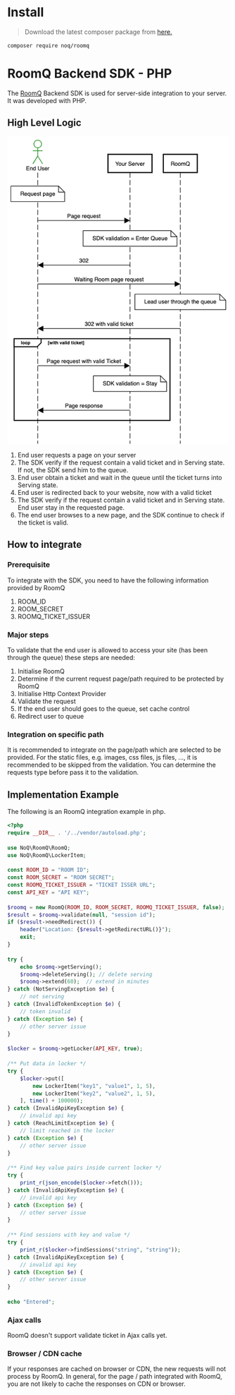 # Install

> Download the latest composer package from [here.](https://packagist.org/packages/noq/roomq)
```shell
composer require noq/roomq
```

# RoomQ Backend SDK - PHP

The [RoomQ](https://www.noq.hk/en/roomq) Backend SDK is used for server-side integration to your server. It was developed with PHP.

## High Level Logic

![The SDK Flow](https://raw.githubusercontent.com/redso/roomq.backend-sdk.nodejs/master/RoomQ-Backend-SDK-JS-high-level-logic-diagram.png)

1.  End user requests a page on your server
2.  The SDK verify if the request contain a valid ticket and in Serving state. If not, the SDK send him to the queue.
3.  End user obtain a ticket and wait in the queue until the ticket turns into Serving state.
4.  End user is redirected back to your website, now with a valid ticket
5.  The SDK verify if the request contain a valid ticket and in Serving state. End user stay in the requested page.
6.  The end user browses to a new page, and the SDK continue to check if the ticket is valid.

## How to integrate

### Prerequisite

To integrate with the SDK, you need to have the following information provided by RoomQ

1.  ROOM_ID
2.  ROOM_SECRET
3.  ROOMQ_TICKET_ISSUER

### Major steps

To validate that the end user is allowed to access your site (has been through the queue) these steps are needed:

1.  Initialise RoomQ
2.  Determine if the current request page/path required to be protected by RoomQ
3.  Initialise Http Context Provider
4.  Validate the request
5.  If the end user should goes to the queue, set cache control
6.  Redirect user to queue

### Integration on specific path

It is recommended to integrate on the page/path which are selected to be provided. For the static files, e.g. images, css files, js files, ..., it is recommended to be skipped from the validation.
You can determine the requests type before pass it to the validation.

## Implementation Example

The following is an RoomQ integration example in php.

```php
<?php
require __DIR__ . '/../vendor/autoload.php';

use NoQ\RoomQ\RoomQ;
use NoQ\RoomQ\LockerItem;

const ROOM_ID = "ROOM ID";
const ROOM_SECRET = "ROOM SECRET";
const ROOMQ_TICKET_ISSUER = "TICKET ISSER URL";
const API_KEY = "API KEY";

$roomq = new RoomQ(ROOM_ID, ROOM_SECRET, ROOMQ_TICKET_ISSUER, false);
$result = $roomq->validate(null, "session id");
if ($result->needRedirect()) {
    header("Location: {$result->getRedirectURL()}");
    exit;
}

try {
    echo $roomq->getServing();
    $roomq->deleteServing(); // delete serving
    $roomq->extend(60);  // extend in minutes
} catch (NotServingException $e) {
    // not serving
} catch (InvalidTokenException $e) {
    // token invalid
} catch (Exception $e) {
    // other server issue
}

$locker = $roomq->getLocker(API_KEY, true);

/** Put data in locker */
try {
    $locker->put([
        new LockerItem("key1", "value1", 1, 5),
        new LockerItem("key2", "value2", 1, 5),
    ], time() + 100000);
} catch (InvalidApiKeyException $e) {
    // invalid api key
} catch (ReachLimitException $e) {
    // limit reached in the locker
} catch (Exception $e) {
    // other server issue
}

/** Find key value pairs inside current locker */
try {
    print_r(json_encode($locker->fetch()));
} catch (InvalidApiKeyException $e) {
    // invalid api key
} catch (Exception $e) {
    // other server issue
}

/** Find sessions with key and value */
try {
    print_r($locker->findSessions("string", "string"));
} catch (InvalidApiKeyException $e) {
    // invalid api key
} catch (Exception $e) {
    // other server issue
}

echo "Entered";
```

### Ajax calls

RoomQ doesn't support validate ticket in Ajax calls yet.

### Browser / CDN cache

If your responses are cached on browser or CDN, the new requests will not process by RoomQ.
In general, for the page / path integrated with RoomQ, you are not likely to cache the responses on CDN or browser.

